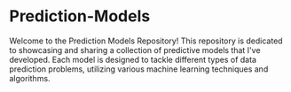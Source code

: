 # Prediction-Models
Welcome to the Prediction Models Repository! This repository is dedicated to showcasing and sharing a collection of predictive models that I've developed. Each model is designed to tackle different types of data prediction problems, utilizing various machine learning techniques and algorithms.
